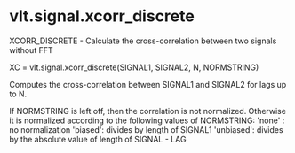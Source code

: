 # vlt.signal.xcorr_discrete

  XCORR_DISCRETE - Calculate the cross-correlation between two signals without FFT
 
   XC = vlt.signal.xcorr_discrete(SIGNAL1, SIGNAL2, N, NORMSTRING)
 
   Computes the cross-correlation between SIGNAL1 and SIGNAL2 for lags up to N.
 
   If NORMSTRING is left off, then the correlation is not normalized.
   Otherwise it is normalized according to the following values of NORMSTRING:
     'none' : no normalization
    'biased': divides by length of SIGNAL1
  'unbiased': divides by the absolute value of length of SIGNAL - LAG

